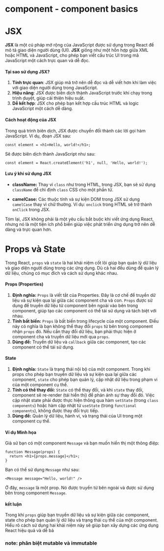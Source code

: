 # component - component basics

# JSX

**JSX** là một cú pháp mở rộng của JavaScript được sử dụng trong React để mô tả giao diện người dùng (UI). **JSX** giống như một hỗn hợp giữa XML hoặc HTML và JavaScript, cho phép bạn viết cấu trúc UI trong mã JavaScript một cách trực quan và dễ đọc.

#### Tại sao sử dụng JSX?

1. **Tính trực quan**: JSX giúp mã trở nên dễ đọc và dễ viết hơn khi làm việc với giao diện người dùng trong JavaScript.
2. **Hiệu năng**: JSX được biên dịch thành JavaScript trước khi chạy trong trình duyệt, giúp cải thiện hiệu suất.
3. **Dễ kết hợp**: JSX cho phép bạn kết hợp cấu trúc HTML và logic JavaScript một cách dễ dàng.

#### Cách hoạt động của JSX

Trong quá trình biên dịch, JSX được chuyển đổi thành các lời gọi hàm JavaScript. Ví dụ, đoạn JSX sau:

```
const element = <h1>Hello, world!</h1>;
```

Sẽ được biên dịch thành JavaScript như sau:
```
const element = React.createElement('h1', null, 'Hello, world!');
```

#### Lưu ý khi sử dụng JSX

- **className:** Thay vì `class` như trong HTML, trong JSX, bạn sẽ sử dụng `className` để chỉ định `class` CSS cho một phần tử.

 - **camelCase:** Các thuộc tính và sự kiện DOM trong JSX sử dụng `camelCase` thay vì chữ thường. Ví dụ: `onclick` trong HTML sẽ trở thành `onClick` trong JSX.


 Tóm lại, JSX không phải là một yêu cầu bắt buộc khi viết ứng dụng React, nhưng nó là một tiện ích phổ biến giúp việc phát triển ứng dụng trở nên dễ dàng và trực quan hơn.

 # Props và State

Trong React, `props` và `state` là hai khái niệm cốt lõi giúp bạn quản lý dữ liệu và giao diện người dùng trong các ứng dụng. Dù cả hai đều dùng để quản lý dữ liệu, chúng có mục đích và cách sử dụng khác nhau.

#### Props (Properties)
1. **Định nghĩa:** `Props` là viết tắt của Properties. Đây là cơ chế để truyền dữ liệu và sự kiện qua lại giữa các component cha và con. `Props` được sử dụng để truyền dữ liệu từ component bên ngoài vào bên trong component, giúp tạo các component có thể tái sử dụng và tách biệt với nhau.
2. **Tính bất biến:** `Props` là bất biến trong lifecycle của một component. Điều này có nghĩa là bạn không thể thay đổi `props` từ bên trong component nhận `props` đó. Nếu cần thay đổi dữ liệu, bạn phải thực hiện ở component cha và truyền dữ liệu mới qua `props`.
3. **Dùng để:** Truyền dữ liệu và `callback` giữa các component, tạo các component có thể tái sử dụng.

#### State
1. **Định nghĩa:** `State` là trạng thái nội bộ của một component. Trong khi props cho phép bạn truyền dữ liệu và sự kiện qua lại giữa các component, `state` cho phép bạn quản lý, cập nhật dữ liệu trong phạm vi của một component cụ thể.
2. **Tính có thể thay đổi:** `State` có thể thay đổi, và khi `state` thay đổi, component sẽ re-render (tái hiển thị) để phản ánh sự thay đổi đó. Việc cập nhật state phải được thực hiện thông qua hàm `setState` (trong `class components`) hoặc hàm cập nhật từ `useState` (trong `functional components`), không được thay đổi trực tiếp.
3. **Dùng để:** Quản lý dữ liệu, hành vi, và trạng thái của UI trong một component cụ thể.


#### Ví dụ Minh họa
Giả sử bạn có một component `Message` và bạn muốn hiển thị một thông điệp:
```
function Message(props) {
  return <h1>{props.message}</h1>;
}
```
Bạn có thể sử dụng `Message` như sau:
```
<Message message="Hello, world!" />
```
Ở đây, `message` là một prop. Nó được truyền từ bên ngoài và được sử dụng bên trong component `Message`.

#### kết luận
Trong khi `props` giúp bạn truyền dữ liệu và sự kiện giữa các component, state cho phép bạn quản lý dữ liệu và trạng thái cụ thể của một component. Hiểu rõ cách sử dụng hai khái niệm này sẽ giúp bạn xây dựng các ứng dụng React hiệu quả và dễ bả

### note: phân biệt mutable và immutable